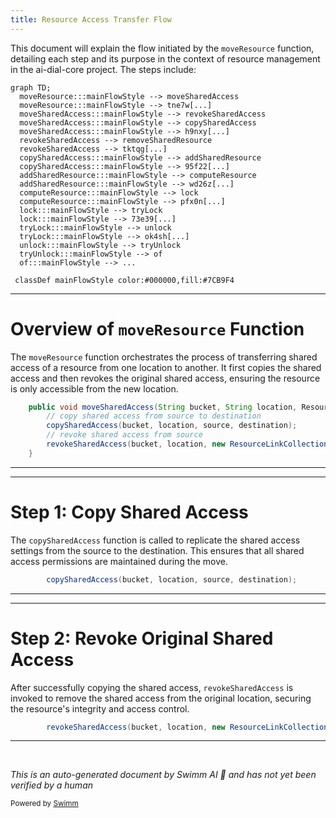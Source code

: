 ```yaml
---
title: Resource Access Transfer Flow
---
```

This document will explain the flow initiated by the `moveResource` function, detailing each step and its purpose in the context of resource management in the ai-dial-core project. The steps include:

```mermaid
graph TD;
  moveResource:::mainFlowStyle --> moveSharedAccess
  moveResource:::mainFlowStyle --> tne7w[...]
  moveSharedAccess:::mainFlowStyle --> revokeSharedAccess
  moveSharedAccess:::mainFlowStyle --> copySharedAccess
  moveSharedAccess:::mainFlowStyle --> h9nxy[...]
  revokeSharedAccess --> removeSharedResource
  revokeSharedAccess --> tktqg[...]
  copySharedAccess:::mainFlowStyle --> addSharedResource
  copySharedAccess:::mainFlowStyle --> 95f22[...]
  addSharedResource:::mainFlowStyle --> computeResource
  addSharedResource:::mainFlowStyle --> wd26z[...]
  computeResource:::mainFlowStyle --> lock
  computeResource:::mainFlowStyle --> pfx0n[...]
  lock:::mainFlowStyle --> tryLock
  lock:::mainFlowStyle --> 73e39[...]
  tryLock:::mainFlowStyle --> unlock
  tryLock:::mainFlowStyle --> ok4sh[...]
  unlock:::mainFlowStyle --> tryUnlock
  tryUnlock:::mainFlowStyle --> of
  of:::mainFlowStyle --> ...

 classDef mainFlowStyle color:#000000,fill:#7CB9F4
```

<SwmSnippet path="/src/main/java/com/epam/aidial/core/service/ShareService.java" line="357">

---

# Overview of `moveResource` Function

The `moveResource` function orchestrates the process of transferring shared access of a resource from one location to another. It first copies the shared access and then revokes the original shared access, ensuring the resource is only accessible from the new location.

```java
    public void moveSharedAccess(String bucket, String location, ResourceDescription source, ResourceDescription destination) {
        // copy shared access from source to destination
        copySharedAccess(bucket, location, source, destination);
        // revoke shared access from source
        revokeSharedAccess(bucket, location, new ResourceLinkCollection(Set.of(new ResourceLink(source.getUrl()))));
    }
```

---

</SwmSnippet>

<SwmSnippet path="/src/main/java/com/epam/aidial/core/service/ShareService.java" line="359">

---

# Step 1: Copy Shared Access

The `copySharedAccess` function is called to replicate the shared access settings from the source to the destination. This ensures that all shared access permissions are maintained during the move.

```java
        copySharedAccess(bucket, location, source, destination);
```

---

</SwmSnippet>

<SwmSnippet path="/src/main/java/com/epam/aidial/core/service/ShareService.java" line="361">

---

# Step 2: Revoke Original Shared Access

After successfully copying the shared access, `revokeSharedAccess` is invoked to remove the shared access from the original location, securing the resource's integrity and access control.

```java
        revokeSharedAccess(bucket, location, new ResourceLinkCollection(Set.of(new ResourceLink(source.getUrl()))));
```

---

</SwmSnippet>

&nbsp;

*This is an auto-generated document by Swimm AI 🌊 and has not yet been verified by a human*

<SwmMeta version="3.0.0" repo-id="Z2l0aHViJTNBJTNBYWktZGlhbC1jb3JlJTNBJTNBZXBhbQ==" repo-name="ai-dial-core"><sup>Powered by [Swimm](/)</sup></SwmMeta>
